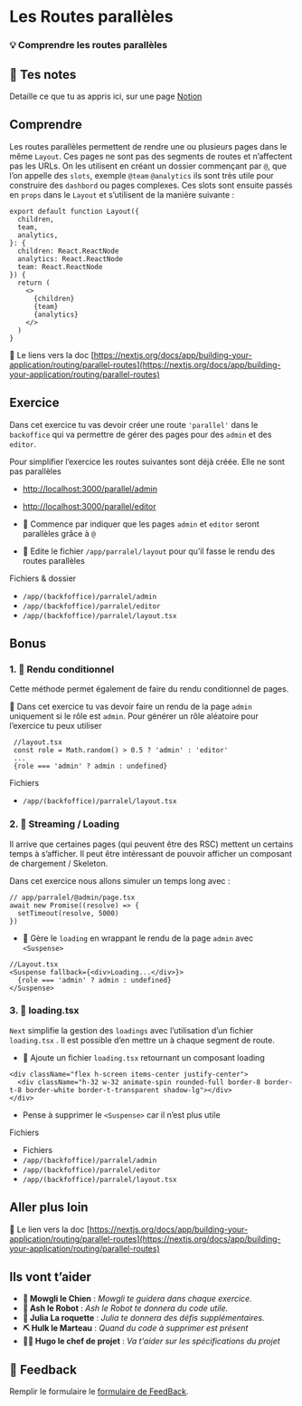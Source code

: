 # Les Routes parallèles

### 💡 Comprendre les routes parallèles

## 📝 Tes notes

Detaille ce que tu as appris ici, sur une page [Notion](https://go.mikecodeur.com/course-notes-template)

## Comprendre

Les routes parallèles permettent de rendre une ou plusieurs pages dans le même `Layout`. Ces pages ne sont pas des segments de routes et n’affectent pas les URLs. On les utilisent en créant un dossier commençant par `@`, que l’on appelle des `slots`, exemple `@team` `@analytics` ils sont très utile pour construire des `dashbord` ou pages complexes. Ces slots sont ensuite passés en `props` dans le `Layout` et s’utilisent de la manière suivante :

```tsx
export default function Layout({
  children,
  team,
  analytics,
}: {
  children: React.ReactNode
  analytics: React.ReactNode
  team: React.ReactNode
}) {
  return (
    <>
      {children}
      {team}
      {analytics}
    </>
  )
}
```

📑 Le liens vers la doc [https://nextjs.org/docs/app/building-your-application/routing/parallel-routes](https://nextjs.org/docs/app/building-your-application/routing/parallel-routes)

## Exercice

Dans cet exercice tu vas devoir créer une route `'parallel'` dans le `backoffice` qui va permettre de gérer des pages pour des `admin` et des `editor`.

Pour simplifier l’exercice les routes suivantes sont déjà créée. Elle ne sont pas parallèles

- [http://localhost:3000/parallel/admin](http://localhost:3000/parallel/admin)
- [http://localhost:3000/parallel/editor](http://localhost:3000/parallel/editor)

- **🐶** Commence par indiquer que les pages `admin` et `editor` seront parallèles grâce à `@`
- **🐶** Edite le fichier `/app/parralel/layout` pour qu’il fasse le rendu des routes parallèles

Fichiers & dossier

- `/app/(backfoffice)/parralel/admin`
- `/app/(backfoffice)/parralel/editor`
- `/app/(backfoffice)/parralel/layout.tsx`

## Bonus

### 1. 🚀 Rendu conditionnel

Cette méthode permet également de faire du rendu conditionnel de pages.

**🐶** Dans cet exercice tu vas devoir faire un rendu de la page `admin` uniquement si le rôle est `admin`. Pour générer un rôle aléatoire pour l’exercice tu peux utiliser

```tsx
 //layout.tsx
 const role = Math.random() > 0.5 ? 'admin' : 'editor'
 ...
 {role === 'admin' ? admin : undefined}
```

Fichiers

- `/app/(backfoffice)/parralel/layout.tsx`

### 2. 🚀 Streaming / Loading

Il arrive que certaines pages (qui peuvent être des RSC) mettent un certains temps à s’afficher. Il peut être intéressant de pouvoir afficher un composant de chargement / Skeleton.

Dans cet exercice nous allons simuler un temps long avec :

```tsx
// app/parralel/@admin/page.tsx
await new Promise((resolve) => {
  setTimeout(resolve, 5000)
})
```

- **🐶** Gère le `loading` en wrappant le rendu de la page `admin` avec `<Suspense>`

```tsx
//Layout.tsx
<Suspense fallback={<div>Loading...</div>}>
  {role === 'admin' ? admin : undefined}
</Suspense>
```

### 3. 🚀 loading.tsx

`Next` simplifie la gestion des `loadings` avec l’utilisation d’un fichier `loading.tsx` . Il est possible d’en mettre un à chaque segment de route.

- 🐶 Ajoute un fichier `loading.tsx` retournant un composant loading

```tsx
<div className="flex h-screen items-center justify-center">
  <div className="h-32 w-32 animate-spin rounded-full border-8 border-t-8 border-white border-t-transparent shadow-lg"></div>
</div>
```

- Pense à supprimer le `<Suspense>` car il n’est plus utile

Fichiers

- Fichiers
- `/app/(backfoffice)/parralel/admin`
- `/app/(backfoffice)/parralel/editor`
- `/app/(backfoffice)/parralel/layout.tsx`

## Aller plus loin

📑 Le lien vers la doc [https://nextjs.org/docs/app/building-your-application/routing/parallel-routes](https://nextjs.org/docs/app/building-your-application/routing/parallel-routes)

## Ils vont t’aider

- **🐶 Mowgli le Chien** : _Mowgli te guidera dans chaque exercice._
- **🤖 Ash le Robot** : _Ash le Robot te donnera du code utile._
- **🚀 Julia La roquette** : _Julia te donnera des défis supplémentaires._
- **⛏️ Hulk le Marteau** : _Quand du code à supprimer est présent_
- **👨‍✈️ Hugo le chef de projet** : _Va t'aider sur les spécifications du projet_

## 🐜 Feedback

Remplir le formulaire le [formulaire de FeedBack](https://go.mikecodeur.com/cours-next-avis?entry.1912869708=Next%20PRO&entry.1430994900=2.Routing%20Avance&entry.533578441=02%20Les%20routes%20parrallèles).
